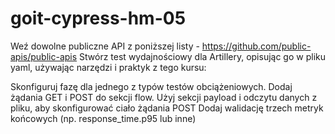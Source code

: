 # goit-cypress-hm-05

Weź dowolne publiczne API z poniższej listy - https://github.com/public-apis/public-apis Stwórz test wydajnościowy dla Artillery, opisując go w pliku yaml, używając narzędzi i praktyk z tego kursu:

Skonfiguruj fazę dla jednego z typów testów obciążeniowych.
Dodaj żądania GET i POST do sekcji flow.
Użyj sekcji payload i odczytu danych z pliku, aby skonfigurować ciało żądania POST
Dodaj walidację trzech metryk końcowych (np. response_time.p95 lub inne)
